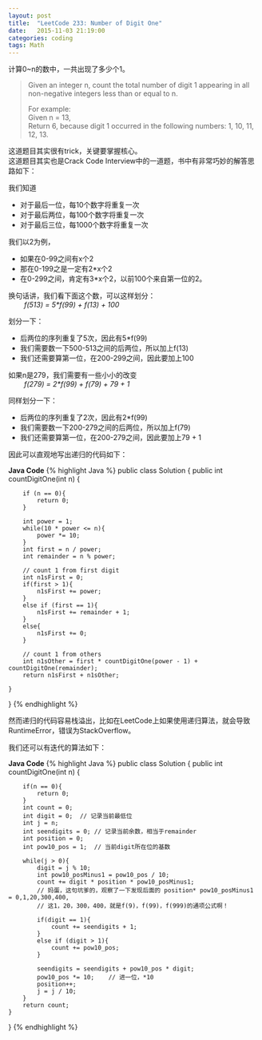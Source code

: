 ```yaml
---
layout: post
title:  "LeetCode 233: Number of Digit One"
date:   2015-11-03 21:19:00
categories: coding
tags: Math
---
```


计算0~n的数中，一共出现了多少个1。  

>Given an integer n, count the total number of digit 1 appearing in all non-negative integers less than or equal to n.  
>  
>For example:  
>Given n = 13,  
>Return 6, because digit 1 occurred in the following numbers: 1, 10, 11, 12, 13.  

这道题目其实很有trick，关键要掌握核心。  
这道题目其实也是Crack Code Interview中的一道题，书中有非常巧妙的解答思路如下：

我们知道  

* 对于最后一位，每10个数字将重复一次  
* 对于最后两位，每100个数字将重复一次  
* 对于最后三位，每1000个数字将重复一次  

我们以2为例，

* 如果在0-99之间有x个2
* 那在0-199之是一定有2*x个2
* 在0-299之间，肯定有3*x个2，以前100个来自第一位的2。    

换句话讲，我们看下面这个数，可以这样划分：  
&nbsp; &nbsp; &nbsp; &nbsp; *f(513) = 5\*f(99) + f(13) + 100*   

划分一下：

* 后两位的序列重复了5次，因此有5*f(99)
* 我们需要数一下500-513之间的后两位，所以加上f(13)
* 我们还需要算第一位，在200-299之间，因此要加上100  

如果n是279，我们需要有一些小小的改变  
&nbsp; &nbsp; &nbsp; &nbsp; *f(279) = 2\*f(99) + f(79) + 79 + 1*  

同样划分一下：

* 后两位的序列重复了2次，因此有2*f(99)
* 我们需要数一下200-279之间的后两位，所以加上f(79)
* 我们还需要算第一位，在200-279之间，因此要加上79 + 1

因此可以直观地写出递归的代码如下：

**Java Code**
{% highlight Java %}
public class Solution {
    public int countDigitOne(int n) {
      
        if (n == 0){
            return 0;
        }
        
        int power = 1;
        while(10 * power <= n){
            power *= 10;
        }
        int first = n / power;
        int remainder = n % power;
        
        // count 1 from first digit
        int n1sFirst = 0;
        if(first > 1){
            n1sFirst += power;
        }
        else if (first == 1){
            n1sFirst += remainder + 1;
        }
        else{
            n1sFirst += 0;
        }
        
        // count 1 from others
        int n1sOther = first * countDigitOne(power - 1) + countDigitOne(remainder);
        return n1sFirst + n1sOther;

    }
}
{% endhighlight %}

然而递归的代码容易栈溢出，比如在LeetCode上如果使用递归算法，就会导致RuntimeError，错误为StackOverflow。   

我们还可以有迭代的算法如下：

**Java Code**
{% highlight Java %}
public class Solution {
    public int countDigitOne(int n) {
      
        if(n == 0){
            return 0;
        }
        int count = 0;
        int digit = 0;  // 记录当前最低位
        int j = n;
        int seendigits = 0; // 记录当前余数，相当于remainder
        int position = 0;
        int pow10_pos = 1;  // 当前digit所在位的基数
        
        while(j > 0){
            digit = j % 10;
            int pow10_posMinus1 = pow10_pos / 10;
            count += digit * position * pow10_posMinus1;
            // 妈蛋，这句坑爹的，观察了一下发现后面的 position* pow10_posMinus1 = 0,1,20,300,400,
            // 这1，20，300，400，就是f(9)，f(99)，f(999)的通项公式啊！
            
            if(digit == 1){
                count += seendigits + 1;
            }
            else if (digit > 1){
                count += pow10_pos;
            }
            
            seendigits = seendigits + pow10_pos * digit;
            pow10_pos *= 10;    // 进一位，*10
            position++;
            j = j / 10;
        }
        return count;
    }
}
{% endhighlight %}

